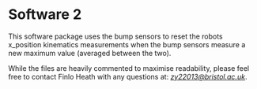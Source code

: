 # Software 2
This software package uses the bump sensors to reset the robots x_position kinematics measurements when the bump sensors measure a new maximum value (averaged between the two). <br>

While the files are heavily commented to maximise readability, please feel free to contact Finlo Heath with any questions at: *zy22013@bristol.ac.uk*.
